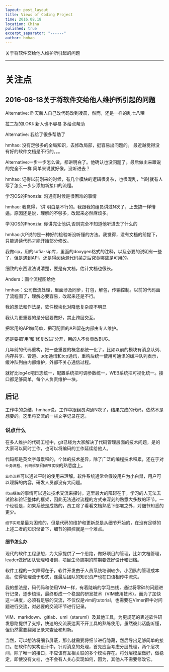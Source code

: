 ```yaml
---
layout: post_layout
title: Views of Coding Project
time: 2016.08.18
location: China
pulished: true
excerpt_separator: "------"
author: hmhao
---
```


关于将软件交给他人维护所引起的问题

------
# 关注点

## 2016-08-18关于将软件交给他人维护所引起的问题

Alternative: 昨天新人自己改代码改到凌晨，然而，还是一样的乱七八糟

拉二胡的LOKI: 新人也不容易 多给点帮助

Alternative: 我给了很多帮助了

hmhao: 没有足够多的全局知识，去修改局部，挺容易出问题的。
最近越觉得没有好的软件文档是不行的。。。

Alternative:一步一步怎么做，都讲明白了。他确认也没问题了。最后做出来跟说的完全不一样
简单来说就好像，没听进去？

hmhao: 记得以前刚来的时候，有几个模块的逻辑很复杂，也很混乱，当时就有人写了怎么一步步添加新接口的流程。

学习OS的Phonzia: 沟通有时候是很困难的事情

hmhao: 我觉得，'讲'明白是不行的。我跟我的组员讲过N次了，上去搞一样懵逼。原因还是说，理解的不够多，改起来必然麻烦多。

学习OS的Phonzia: 你讲完让他讲,否则完全不知道他听进去了什么的

hmhao:大P说的是一种好的检验听没听懂的方法。我觉得，没有文档的前提下，只能通读代码才能开始部分修改。

我做sip，用的sofia-sip库，里面的doxygen格式的注释，以及必要的说明有一些了，但是遇到API，还是得阅读源代码菜之后究竟哪些是可用的。

细致的东西没法说清楚，要是有文档，估计文档也很长。

Anders：画个流程图给他

hmhao：公司做流处理，里面涉及同步，打包，解包，传输控制。以前的代码画了流程图了，理解必要容易，改起来还是不行。

我的想法和作法是，软件模块化对降低复杂度不明显

我认为更重要的是分层要做好，禁止跨层交互。

把常用的API做简单，把可配置的API留在内部由专人维护。

还是要把'用'和'修复改进'分开，用的人不负责改BUG。

几年前的代码重构，把一些重要的概念都统一化了，比如以前的模块有消息队列、内存共享、管道、udp通讯和tcp通讯，重构后统一使用可通讯的缓冲队列表示，缓冲队列由内部维护，外部不关心通信过程。

就好比log4c吧日志统一，配置系统把可调参数统一，WEB系统把可视化统一。接口都足够简单，每个人负责维护一块。

## 后记

工作中的总结，hmhao说，工作中跟组员沟通N次了，结果完成的代码，依然不是想要的。这里将交流的一些文字记录在这。

### 说点什么

在多人维护的代码工程中，git已经为大家解决了代码管理层面的技术问题，是的大家可以同时工作，也可以将编码的工作延续给他人。

代码都是英文字母累积的，个体的技术差异，除了广泛的编程技术积累，还在于对`业务流程`、`代码框架`和`细节实现`的熟悉度上。

`业务流程`可以通过平时的使用来理解。软件系统通常会假设用户为小白鼠，用户可以理解的内容，研发人员都没有大问题。

`代码框架`的事情可以通过技术交流来探讨。这里最大的障碍在于，学习的人无法去试验和验证整体的框架，因此无法通过流程的方式来深刻的熟悉大多数的环节。一个经验是，如果系统是成熟的，员工除了看看文档熟悉下部署之外，对细节知悉的更少。

`细节实现`是最为困难的，但是代码的维护和更新总是从细节开始的，在没有足够的上述二者的知识储备下，细节的把控就是一个难点。

#### 细节怎么办

现代的软件工程思想，为大家提供了一个思路，做好项目的管理，比如文档管理，leader做好团队管理和培训，项目生命周期的前期要做好设计和归档。

软件工程的一大障碍在于，软件开发由于人员系统培训较少，小团队的管理成本高，使得管理流于形式，连最后团队的知识资产也在口语相传中流失。

我的想法是，码代码和使用VIM一样，有着陡峭的学习曲线，通过将零碎的问题进行记录，逐步梳理，最终形成一个稳固的研发技术（VIM使用技术）。而为了加快这一进度，必须有足够的交流，不仅仅是vim的tutorial，也需要在Vimer群中对问题进行交流，对必要的交流环节进行记录。

VIM、markdown、gitlab、uml（staruml）及其他工具，为更规范的表述软件研发思路提供了支撑，快速的交流表达离不开工具的熟练使用。虽然彼此话能听懂，但仍然需要翻阅记录来查证和知新。

当然，可以想法将细节屏蔽，那么就需要将细节进行隐藏，然后导出足够简单的接口。在软件的架构设计中，针对消息的处理，首先应当考虑分层处理，两个层次间，除了唯一的接口，不应该有互相关联的多个模块存在。将分层模型做好，做稳定，即使没有文档，也不会有人关心实现如何，因为，其他人不需要修改它。

------